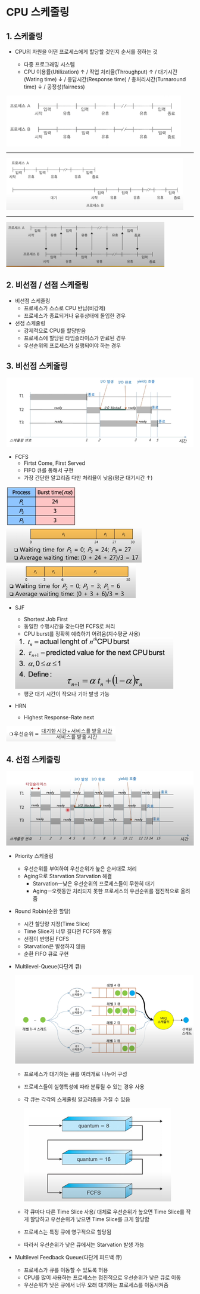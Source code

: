 # CPU 스케줄링

## 1. 스케줄링

- CPU의 자원을 어떤 프로세스에게 할당할 것인지 순서를 정하는 것

  - 다중 프로그래밍 시스템
  - CPU 이용률(Utilization) ↑ / 작업 처리율(Throughput) ↑ / 대기시간(Wating time) ↓ 
    / 응답시간(Response time) / 총처리시간(Turnaround time) ↓ / 공정성(fairness)
  
  

<img src="CPU스케줄링.assets/image-20220320155855767.png" alt="image-20220320155855767"  />

---





<img src="CPU스케줄링.assets/image-20220320155946272.png" alt="image-20220320155946272"  />

---

<img src="CPU스케줄링.assets/image-20220320160156747.png" alt="image-20220320160156747" style="zoom:80%;" />

## 2. 비선점 / 선점 스케줄링

- 비선점 스케줄링
  - 프로세스가 스스로 CPU 반납(비강제)
  - 프로세스가 종료되거나 유휴상태에 돌입한 경우
- 선점 스케줄링
  - 강제적으로 CPU를 할당받음
  - 프로세스에 할당된 타임슬라이스가 만료된 경우
  - 우선순위의 프로세스가 실행되어야 하는 경우



## 3. 비선점 스케줄링

<img src="CPU스케줄링.assets/image-20220320162313459.png" alt="image-20220320162313459" style="zoom:80%;" />

- FCFS
  - Firtst Come, First Served
  - FIFO 큐를 통해서 구현
  - 가장 간단한 알고리즘 다만 처리율이 낮음(평균 대기시간 ↑)

<img src="CPU스케줄링.assets/image-20220320163304018.png" alt="image-20220320163304018" style="zoom: 67%;" />

<img src="CPU스케줄링.assets/image-20220320163335292.png" alt="image-20220320163335292" style="zoom:50%;" />



<img src="CPU스케줄링.assets/image-20220320163408201.png" alt="image-20220320163408201" style="zoom: 50%;" />



- SJF

  - Shortest Job First
  - 동일한 수행시간을 갖는다면 FCFS로 처리
  - CPU burst를 정확히 예측하기 어려움(지수평균 사용)

  <img src="CPU스케줄링.assets/image-20220320170112558.png" alt="image-20220320170112558" style="zoom:80%;" />

  - 평균 대기 시간이 작으나 기아 발생 가능

- HRN

  - Highest Response-Rate next

<img src="CPU스케줄링.assets/image-20220320174812082.png" alt="image-20220320174812082" style="zoom:50%;" />



## 4. 선점 스케줄링

<img src="CPU스케줄링.assets/image-20220320162357103.png" alt="image-20220320162357103" style="zoom:80%;" />

- Priority 스케줄링

  - 우선순위를 부여하여 우선순위가 높은 순서대로 처리
  - Aging으로 Starvation Starvation 해결
    - Starvationㅡ낮은 우선순위의 프로세스들이 무한히 대기
    - Agingㅡ오랫동안 처리되지 못한 프로세스의 우선순위를 점진적으로 올려줌

- Round Robin(순환 할당)

  - 시간 할당량 지정(Time Slice)
  - Time Slice가 너무 길다면 FCFS와 동일
  - 선점이 반영된 FCFS
  - Starvation은 발생하지 않음
  - 순환 FIFO 큐로 구현

- Multilevel-Queue(다단계 큐)

  <img src="CPU스케줄링.assets/image-20220320174536573.png" alt="image-20220320174536573" style="zoom:67%;" />

  - 프로세스가 대기하는 큐를 여러개로 나누어 구성

  - 프로세스들이 실행특성에 따라 분류될 수 있는 경우 사용

  - 각 큐는 각각의 스케줄링 알고리즘을 가질 수 있음

    <img src="CPU스케줄링.assets/image-20220320174230907.png" alt="image-20220320174230907" style="zoom: 67%;" />

  - 각 큐마다 다른 Time Slice 사용/ 대체로 우선순위가 높으면 Time Slice를 작게 할당하고 우선순위가 낮으면 Time Slice를 크게 할당함

  - 프로세스는 특정 큐에 영구적으로 할당됨

  - 따라서 우선순위가 낮은 큐에서는 Starvation 발생 가능

- Multilevel Feedback Queue(다단계 피드백 큐)

  - 프로세스가 큐를 이동할 수 있도록 허용
  - CPU를 많이 사용하는 프로세스는 점진적으로 우선순위가 낮은 큐로 이동
  - 우선순위가 낮은 큐에서 너무 오래 대기하는 프로세스를 이동시켜줌
